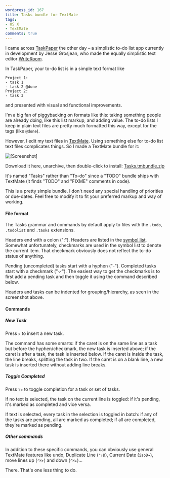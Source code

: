 ```yaml
---
wordpress_id: 167
title: Tasks bundle for TextMate
tags:
- OS X
- TextMate
comments: true
---
```

I came across <a href="http://hogbaysoftware.com/projects/taskpaper">TaskPaper</a> the other day &ndash; a simplistic to-do list app currently in development by Jesse Grosjean, who made the equally simplistic text editor <a href="http://hogbaysoftware.com/projects/writeroom">WriteRoom</a>.

In TaskPaper, your to-do list is in a simple text format like

``` text
Project 1:
- task 1
- task 2 @done
Project 2:
- task 3
```
and presented with visual and functional improvements.

I'm a big fan of piggybacking on formats like this: taking something people are already doing, like this list markup, and adding value. The to-do lists I keep in plain text files are pretty much formatted this way, except for the tags (like <code>@done</code>).

However, I edit my text files in <a href="http://macromates.com/">TextMate</a>. Using something else for to-do list text files complicates things. So I made a TextMate bundle for it:

<p class="center"><img src="http://henrik.nyh.se/uploads/textmate_tasks-bundle.png" alt="[Screenshot]" /></p>

<!--more-->

Download it here, unarchive, then double-click to install: <a href="http://henrik.nyh.se/uploads/Tasks.tmbundle.zip">Tasks.tmbundle.zip</a>

It's named "Tasks" rather than "To-do" since a "TODO" bundle ships with TextMate (it finds "TODO" and "FIXME" comments in code).

This is a pretty simple bundle. I don't need any special handling of priorities or due-dates. Feel free to modify it to fit your preferred markup and way of working.

<h4>File format</h4>

The Tasks grammar and commands by default apply to files with the <code>.todo</code>, <code>.todolist</code> and <code>.tasks</code> extensions.

Headers end with a colon (":"). Headers are listed in the <a href="http://macromates.com/textmate/manual/navigation_overview#function_pop-up">symbol list</a>. Somewhat unfortunately, checkmarks are used in the symbol list to denote the current item. That checkmark obviously does not reflect the to-do status of anything.

Pending (uncompleted) tasks start with a hyphen ("-"). Completed tasks start with a checkmark ("✓"). The easiest way to get the checkmarks is to first add a pending task and then toggle it using the command described below.

Headers and tasks can be indented for grouping/hierarchy, as seen in the screenshot above.

<h4>Commands</h4>

<h5>New Task</h5>

Press <code>&#x2305;</code> to insert a new task.

The command has some smarts: if the caret is on the same line as a task but before the hyphen/checkmark, the new task is inserted above; if the caret is after a task, the task is inserted below. If the caret is inside the task, the line breaks, splitting the task in two. If the caret is on a blank line, a new task is inserted there without adding line breaks.

<h5>Toggle Completed</h5>

Press <code>&#x2325;&#x2305;</code> to toggle completion for a task or set of tasks.

If no text is selected, the task on the current line is toggled: if it's pending, it's marked as completed and vice versa.

If text is selected, every task in the selection is toggled in batch: if any of the tasks are pending, all are marked as completed; if all are completed, they're marked as pending.

<h5>Other commands</h5>

In addition to these specific commands, you can obviously use general TextMate features like undo, Duplicate Line (<code>&#x2303;&#x21E7;D</code>), Current Date (<code>isoD&#x21E5;</code>), move lines up (<code>&#x2303;&#x2318;&#x2191;</code>) and down (<code>&#x2303;&#x2318;&#x2193;</code>)…

There. That's one less thing to do.

